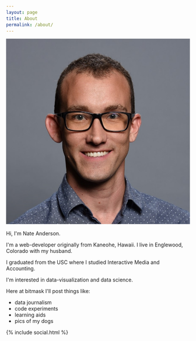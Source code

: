 ```yaml
---
layout: page
title: About
permalink: /about/
---
```


![Nate Anderson personal pic](/assets/images/headshot/nate.jpg "Nate Anderson personal pic")


Hi, I'm Nate Anderson. 

I'm a web-developer originally from Kaneohe, Hawaii. I live in Englewood, Colorado with my husband.

I graduated from the USC where I studied Interactive Media and Accounting.

I'm interested in data-visualization and data science.

Here at bitmask I'll post things like:
 - data journalism
 - code experiments
 - learning aids
 - pics of my dogs


 
{% include social.html %}

